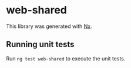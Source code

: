# web-shared

This library was generated with [Nx](https://nx.dev).

## Running unit tests

Run `ng test web-shared` to execute the unit tests.
